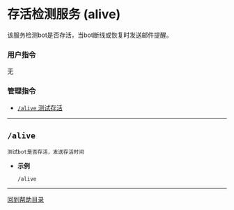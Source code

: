 # 存活检测服务 (alive)

该服务检测bot是否存活，当bot断线或恢复时发送邮件提醒。

### 用户指令

无

###  管理指令

- [`/alive` 测试存活](#alive)

--- 

##  `/alive`

```
测试bot是否存活，发送存活时间
```

- **示例**

    `/alive`


--- 

[回到帮助目录](./main.md)